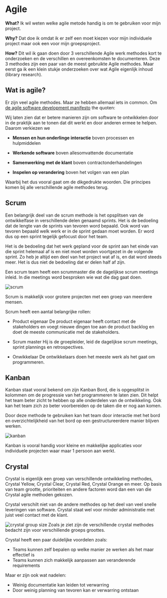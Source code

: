 # Agile
__What?__
Ik wil weten welke agile metode handig is om te gebruiken voor mijn project.

__Why?__
Dat doe ik omdat ik er zelf een moet kiezen voor mijn individuele project maar ook een voor mijn groepsproject.

__How?__
Dit wil ik gaan doen door 3 verschillende Agile werk methodes kort te onderzoeken en de verschillen en overeenkomsten te documenteren. Deze 3 methodes zijn een paar van de meest gebruikte Agile methodes. Maar eerst ga ik een klein stukje onderzoeken over wat Agile eigenlijk inhoud (library research).

## Wat is agile?
Er zijn veel agile methodes. Maar ze hebben allemaal iets in common. Om [de agile software development manifesto](https://agilemanifesto.org/) the quoten: 

Wij laten zien dat er betere manieren zijn om software te ontwikkelen
door in de praktijk aan te tonen dat dit werkt
en door anderen ermee te helpen. Daarom verkiezen we

- __Mensen en hun onderlinge interactie__ boven processen en hulpmiddelen

- __Werkende software__ boven allesomvattende documentatie

- __Samenwerking met de klant__ boven contractonderhandelingen

- __Inspelen op verandering__ boven het volgen van een plan

Waarbij het dus vooral gaat om de dikgedrukte woorden. Die principes komen bij alle verschillende agile methodes terug.

## Scrum

Een belangrijk deel van de scrum methode is het opsplitsen van de ontwikkelfase in verschillende delen genaamd sprints. Het is de bedoeling dat de lengte van de sprints van tevoren word bepaald. Ook word van tevoren bepaald welk werk er in de sprint gedaan moet worden. Er word dus op een sprint tegelijk gefocust door het team.

Het is de bedoeling dat het werk gepland voor de sprint aan het einde van die sprint helemaal af is en niet moet worden voortgezet in de volgende sprint. Zo heb je altijd een deel van het project wat af is, en dat word steeds meer. Het is dus niet de bedoeling dat er delen half af zijn.

Een scrum team heeft een scrummaster die de dagelijkse scrum meetings inleid. In die meetings word besproken wie wat die dag gaat doen.

![scrum](https://scrumorg-website-prod.s3.amazonaws.com/drupal/inline-images/2021-01/scrumorg-scrum-framework-3000.png)

Scrum is makkelijk voor grotere projecten met een groep van meerdere mensen.

Scrum heeft een aantal belangrijke rollen:
- Product eigenaar
De product eigenaar heeft contact met de stakeholders en voegt nieuwe dingen toe aan de product backlog en doet de meeste communicatie met de stakeholders.

- Scrum master
Hij is de groepleider, leid de dagelijkse scrum meetings, sprint plannings en retrospectives.

- Onwikkelaar
De ontwikkelaars doen het meeste werk als het gaat om programmeren.

## Kanban

Kanban staat vooral bekend om zijn Kanban Bord, die is opgesplitst in kolommen om de progressie van het programmeren te laten zien. Dit helpt het team beter zicht te hebben op alle onderdelen van de ontwikkeling. Ook kan het team zich zo beter voorbereiden op de taken die er nog aan komen.

Door deze methode te gebruiken kan het team door interactie met het bord en overzichtelijkheid van het bord op een gestructureerdere manier blijven werken.

![kanban](https://upload.wikimedia.org/wikipedia/commons/f/f5/Kanban_board_example.jpg)

Kanban is vooral handig voor kleine en makkelijke applicaties voor individuele projecten waar maar 1 persoon aan werkt.

## Crystal

Crystal is eigenlijk een groep van verschillende ontwikkeling methodes, Crystal Yellow, Crystal Clear, Crystal Red, Crystal Orange en meer. Op basis van team grootte, prioriteiten en andere factoren word dan een van die Crystal agile methoden gekozen.

Crystal verschilt niet van de andere methodes op het deel van veel snelle leveringen van software. Crystal staat wel voor minder administratie met juist veel contact met de klant. 

![crystal group size](https://web-static.wrike.com/professional-services-guide/uploads/agile-guide/1a4df9e6-12d0-4886-a8f3-5f5143803d5b/crystal-agile-chart-2.png?auto=compress%2Cformat&dpr=1&fit=min&fm=jpg&q=60&rect=18%2C0%2C1023%2C577)
Zoals je ziet zijn de verschillende crystal methodes bedacht zijn voor verschillende groeps groottes.

Crystal heeft een paar duidelijke voordelen zoals:
- Teams kunnen zelf bepalen op welke manier ze werken als het maar effectief is
- Teams kunnen zich makkelijk aanpassen aan veranderende requirements

Maar er zijn ook wat nadelen:
- Weinig documentatie kan leiden tot verwarring
- Door weinig planning van tevoren kan er verwarring ontstaan